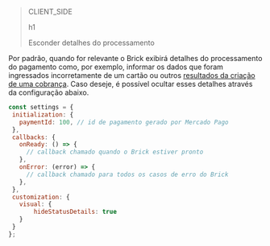 > CLIENT_SIDE
>
> h1
>
> Esconder detalhes do processamento

Por padrão, quando for relevante o Brick exibirá detalhes do processamento do pagamento como, por exemplo, informar os dados que foram ingressados incorretamente de um cartão ou outros [resultados da criação de uma cobrança](/developers/pt/docs/checkout-api/response-handling/collection-results). Caso deseje, é possível ocultar esses detalhes através da configuração abaixo.

```javascript
const settings = {
 initialization: {
   paymentId: 100, // id de pagamento gerado por Mercado Pago
 },
 callbacks: {
   onReady: () => {
     // callback chamado quando o Brick estiver pronto
   },
   onError: (error) => {
     // callback chamado para todos os casos de erro do Brick
   },
 },
 customization: {
   visual: {
       hideStatusDetails: true
   }
 }
};
```